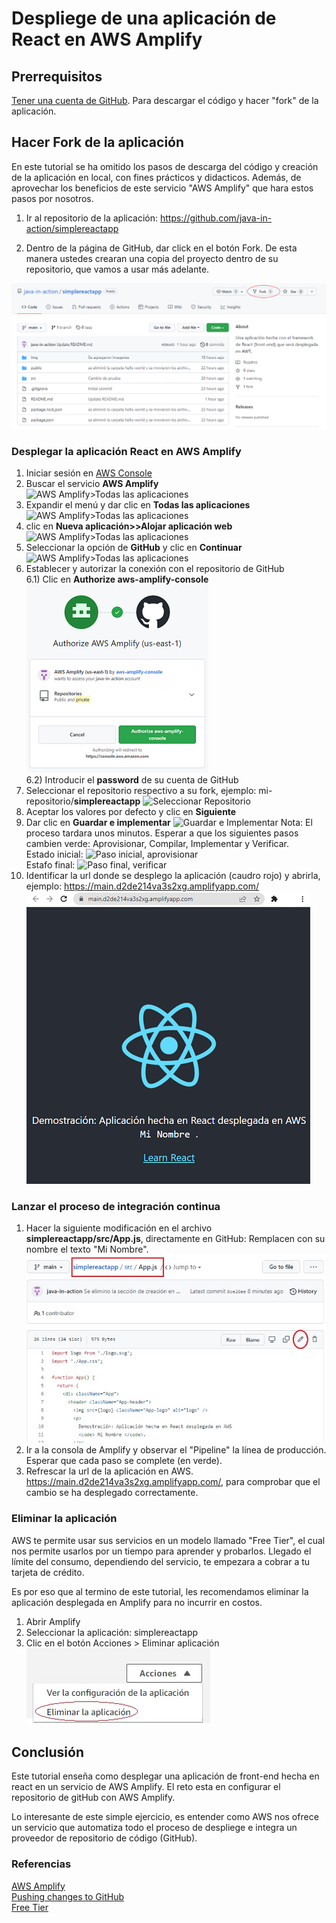 # Despliege de una aplicación de React en AWS Amplify

## Prerrequisitos

[Tener una cuenta de GitHub](https://github.com/). Para descargar el código y hacer "fork" de la aplicación.

## Hacer Fork de la aplicación 

En este tutorial se ha omitido los pasos de descarga del código y creación de la aplicación en local, con fines prácticos y didacticos. Además, de aprovechar los beneficios de este servicio "AWS Amplify" que hara estos pasos por nosotros. 

1) Ir al repositorio de la aplicación: https://github.com/java-in-action/simplereactapp

2) Dentro de la página de GitHub, dar click en el botón Fork. De esta manera ustedes crearan una copia del proyecto dentro de su repositorio, que vamos a usar más adelante. 

![Hacer Fork de la aplicación](/img/fork_app.png)


### Desplegar la aplicación React en AWS Amplify

1) Iniciar sesión en [AWS Console](https://aws.amazon.com/es/)  
2) Buscar el servicio **AWS Amplify**  
![AWS Amplify>Todas las aplicaciones](/img/aws_amplify.jpg)  
3) Expandir el menú y dar clic en **Todas las aplicaciones**  
![AWS Amplify>Todas las aplicaciones](/img/todas_las_aplicaciones.jpg)  
4) clic en **Nueva aplicación>>Alojar aplicación web**  
![AWS Amplify>Todas las aplicaciones](/img/alojar_aplicacion.jpg)
5) Seleccionar la opción de **GitHub** y clic en **Continuar**  
![AWS Amplify>Todas las aplicaciones](/img/opcion_git_hub.jpg)  
6) Establecer y autorizar la conexión con el repositorio de GitHub  
    6.1) Clic en **Authorize aws-amplify-console**  
![Autorizar la conexión con GitHub](/img/git_autorizacion.png)  
    6.2) Introducir el **password** de su cuenta de GitHub  
7) Seleccionar el repositorio respectivo a su fork, ejemplo: mi-repositorio/**simplereactapp** 
![Seleccionar Repositorio](/img/seleccionar_repo.jpg)
8) Aceptar los valores por defecto y clic en **Siguiente**
9) Dar clic en **Guardar e implementar**
![Guardar e Implementar](/img/guardar_implementar.jpg)
Nota: El proceso tardara unos minutos. Esperar a que los siguientes pasos cambien verde: Aprovisionar, Compilar, Implementar y Verificar.  
Estado inicial:
![Paso inicial, aprovisionar](/img/paso_aprovisionar.jpg)  
Estafo final:
![Paso final, verificar](/img/paso_fina_verificar.jpg)
10) Identificar la url donde se desplego la aplicación (caudro rojo) y abrirla, ejemplo: https://main.d2de214va3s2xg.amplifyapp.com/
![Ejemplo de aplicación desplegada](/img/react_app_desplegada.png)


### Lanzar el proceso de integración continua
1) Hacer la siguiente modificación en el archivo **simplereactapp/src/App.js**, directamente en GitHub: Remplacen con su nombre el texto "Mi Nombre".
![Ejemplo de aplicación desplegada](/img/edit_file_in_gh.jpg)
2) Ir a la consola de Amplify y observar el "Pipeline" la línea de producción. Esperar que cada paso se complete (en verde).
3) Refrescar la url de la aplicación en AWS. https://main.d2de214va3s2xg.amplifyapp.com/, para comprobar que el cambio se ha desplegado correctamente.

### Eliminar la aplicación

AWS te permite usar sus servicios en un modelo llamado "Free Tier", el cual nos permite usarlos por un tiempo para aprender y probarlos. Llegado el límite del consumo, dependiendo del servicio, te empezara a cobrar a tu tarjeta de crédito.

Es por eso que al termino de este tutorial, les recomendamos eliminar la aplicación desplegada en Amplify para no incurrir en costos.

1) Abrir Amplify
2) Seleccionar la aplicación: simplereactapp
3) Clic en el botón Acciones > Eliminar aplicación  
![Eliminar app al final de este tutorial](/img/eliminar_app.jpg)

## Conclusión
Este tutorial enseña como desplegar una aplicación de front-end hecha en react en un servicio de AWS Amplify. El reto esta en configurar el repositorio de gitHub con AWS Amplify. 

Lo interesante de este simple ejercicio, es entender como AWS nos ofrece un servicio que automatiza todo el proceso de despliege e integra un proveedor de repositorio de código (GitHub). 


### Referencias

[AWS Amplify](https://aws.amazon.com/es/amplify/)  
[Pushing changes to GitHub](https://docs.github.com/en/desktop/contributing-and-collaborating-using-github-desktop/making-changes-in-a-branch/pushing-changes-to-github)  
[Free Tier](https://aws.amazon.com/es/free/)





